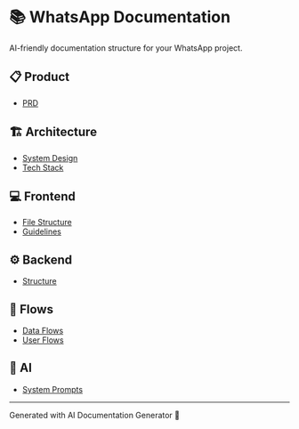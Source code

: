 # 📚 WhatsApp Documentation

AI-friendly documentation structure for your WhatsApp project.

## 📋 Product

- [PRD](00_Product/PRD.md)

## 🏗️ Architecture

- [System Design](01_Architecture/System_Design.md)
- [Tech Stack](01_Architecture/Tech_Stack.md)

## 💻 Frontend

- [File Structure](02_Frontend/File_Structure.md)
- [Guidelines](02_Frontend/Guidelines.md)

## ⚙️ Backend

- [Structure](03_Backend/Structure.md)

## 🔄 Flows

- [Data Flows](04_Flows/Data_Flows.md)
- [User Flows](04_Flows/User_Flows.md)

## 🤖 AI

- [System Prompts](05_AI/System_Prompts.md)


---

Generated with AI Documentation Generator 🤖
